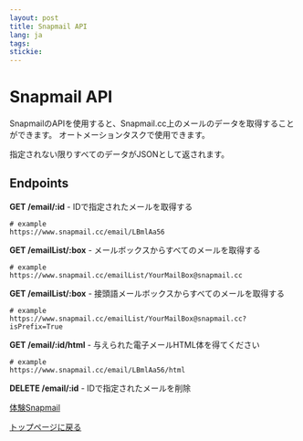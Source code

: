 ```yaml
---
layout: post
title: Snapmail API
lang: ja
tags: 
stickie: 
---
```


# Snapmail API

SnapmailのAPIを使用すると、Snapmail.cc上のメールのデータを取得することができます。
オートメーションタスクで使用できます。

指定されない限りすべてのデータがJSONとして返されます。

## Endpoints

**GET    /email/:id** - IDで指定されたメールを取得する
```
# example
https://www.snapmail.cc/email/LBmlAa56
```

**GET    /emailList/:box** - メールボックスからすべてのメールを取得する
```
# example
https://www.snapmail.cc/emailList/YourMailBox@snapmail.cc
```

**GET    /emailList/:box** - 接頭語メールボックスからすべてのメールを取得する
```
# example
https://www.snapmail.cc/emailList/YourMailBox@snapmail.cc?isPrefix=True
```

**GET    /email/:id/html** - 与えられた電子メールHTML体を得てください
```
# example
https://www.snapmail.cc/email/LBmlAa56/html
```

**DELETE /email/:id** - IDで指定されたメールを削除


<a target="_blank" href="https://www.snapmail.cc"><i class="fa fa-envelope a"></i> 体験Snapmail </a>

<a href="https://www.snapmail.cc/blog/"><i class="fa fa-arrow-circle-left"></i> トップページに戻る </a>